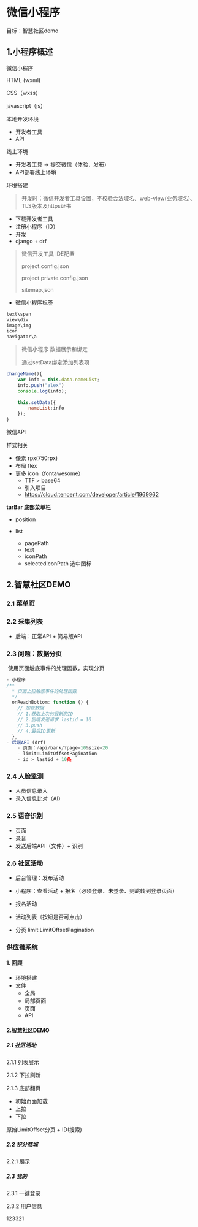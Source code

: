 # 微信小程序

目标：智慧社区demo



## 1.小程序概述

微信小程序 

HTML (wxml)

CSS（wxss）

javascript（js）



本地开发环境

- 开发者工具
- API



线上环境

- 开发者工具 -> 提交微信（体验，发布）
- API部署线上环境

环境搭建

> 开发时：微信开发者工具设置，不校验合法域名、web-view(业务域名)、TLS版本及https证书

- 下载开发者工具
- 注册小程序（ID）
- 开发
- django + drf

> 微信开发工具 IDE配置
>
> project.config.json
>
> project.private.config.json
>
> sitemap.json

- 微信小程序标签

```bash
text\span
view\div
image\img
icon
navigator\a
```

> 微信小程序 数据展示和绑定
>
> 通过setData绑定添加列表项

```js
changeName(){
    var info = this.data.nameList;
    info.push("alex")
    console.log(info);
    
    this.setData({
        nameList:info
    });
}
```

微信API

样式相关

- 像素 rpx(750rpx)
- 布局 flex
- 更多 icon（fontawesome）
  - TTF > base64
  - 引入项目
  - https://cloud.tencent.com/developer/article/1969962



**tarBar  底部菜单栏**

- position

- list
  - pagePath
  - text
  - iconPath
  - selectedIconPath 选中图标



## 2.智慧社区DEMO

### 2.1 菜单页

### 2.2 采集列表

- 后端：正常API + 简易版API

### 2.3 问题：数据分页

​	使用页面触底事件的处理函数，实现分页

```js
- 小程序
/**
  * 页面上拉触底事件的处理函数
  */
  onReachBottom: function () {
	// 加载数据
    // 1.获取上次的最新的ID
    // 2.后端发送请求 lastid = 10
    // 3.push
    // 4.最后ID更新
  },
- 后端API (drf) 
	- 页面：/api/bank/?page=10&size=20
    - limit:LimitOffsetPagination
	- id > lastid + 10条
```

### 2.4 人脸监测

- 人员信息录入
- 录入信息比对（AI）



### 2.5 语音识别

- 页面
- 录音
- 发送后端API（文件）+ 识别



### 2.6 社区活动

- 后台管理：发布活动
- 小程序：查看活动 + 报名（必须登录、未登录、则跳转到登录页面）

- 报名活动
- 活动列表（按钮是否可点击）

- 分页 limit:LimitOffsetPagination





### 供应链系统

#### 1. 回顾

- 环境搭建
- 文件
  - 全局
  - 局部页面
  - 页面
  - API

#### 2.智慧社区DEMO

##### 2.1 社区活动

2.1.1 列表展示

2.1.2 下拉刷新

2.1.3 底部翻页

- 初始页面加载
- 上拉
- 下拉

原始LimitOffset分页 + ID(搜索)

##### 2.2 积分商城

2.2.1 展示



##### 2.3 我的

2.3.1 一键登录

2.3.2 用户信息

123321
